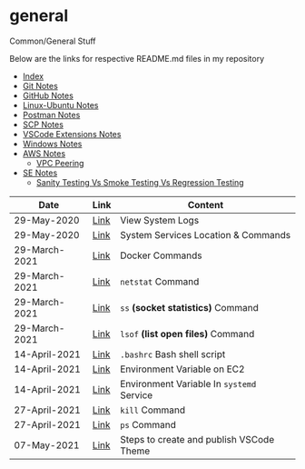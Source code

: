 # general

Common/General Stuff

Below are the links for respective README.md files in my repository

- [Index](https://aasisodiya.github.io/general/)
- [Git Notes](https://aasisodiya.github.io/general/git)
- [GitHub Notes](https://aasisodiya.github.io/general/github)
- [Linux-Ubuntu Notes](https://aasisodiya.github.io/general/linux-ubuntu)
- [Postman Notes](https://aasisodiya.github.io/general/postman)
- [SCP Notes](https://aasisodiya.github.io/general/scp)
- [VSCode Extensions Notes](https://aasisodiya.github.io/general/vscode-extensions)
- [Windows Notes](https://aasisodiya.github.io/general/windows)
- [AWS Notes](https://aasisodiya.github.io/general/aws/)
  - [VPC Peering](https://aasisodiya.github.io/general/aws/aws-vpc-peering)
- [SE Notes](https://aasisodiya.github.io/general/se/)
  - [Sanity Testing Vs Smoke Testing Vs Regression Testing](https://aasisodiya.github.io/general/se/note-sanity-vs-smoke-vs-regression/README.md)

|Date|Link|Content|
|-|-|-|
|29-May-2020|[Link](https://aasisodiya.github.io/general/linux-ubuntu#view-system-logs)|View System Logs|
|29-May-2020|[Link](https://aasisodiya.github.io/general/linux-ubuntu#system-services-location--commands)|System Services Location & Commands|
|29-March-2021|[Link](https://aasisodiya.github.io/general/linux-ubuntu#docker-commands)|Docker Commands|
|29-March-2021|[Link](https://aasisodiya.github.io/general/linux-ubuntu#netstat-command)|`netstat` Command|
|29-March-2021|[Link](https://aasisodiya.github.io/general/linux-ubuntu#ss-socket-statistics-command)|`ss` **(socket statistics)** Command|
|29-March-2021|[Link](https://aasisodiya.github.io/general/linux-ubuntu#lsof-list-open-files-command)|`lsof` **(list open files)** Command|
|14-April-2021|[Link](https://aasisodiya.github.io/general/linux-ubuntu#bashrc)|`.bashrc` Bash shell script|
|14-April-2021|[Link](https://aasisodiya.github.io/general/linux-ubuntu#environment-variable-on-ec2)|Environment Variable on EC2|
|14-April-2021|[Link](https://aasisodiya.github.io/general/linux-ubuntu#environment-variable-in-systemd-service)|Environment Variable In `systemd` Service|
|27-April-2021|[Link](https://aasisodiya.github.io/general/linux-ubuntu#kill-command)|`kill` Command|
|27-April-2021|[Link](https://aasisodiya.github.io/general/linux-ubuntu#ps-command)|`ps` Command|
|07-May-2021|[Link](https://aasisodiya.github.io/general/vscode-theme)|Steps to create and publish VSCode Theme|
